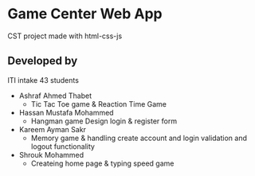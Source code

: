 <h1>Game Center Web App</h1>
<p>CST project made with html-css-js</p>

<h2>Developed by</h2>
<p>ITI intake 43 students</p>
<ul>
<li>
Ashraf Ahmed Thabet
<ul>
<li>Tic Tac Toe game & Reaction Time Game</li>
</ul>
</li>
<li>Hassan Mustafa Mohammed
<ul>
<li>Hangman game
Design login & register form</li>
</ul>
</li>
<li>Kareem Ayman Sakr
<ul>
<li>Memory game & handling create account and login validation and logout functionality</li>
</ul>
</li>
<li>
Shrouk Mohammed
<ul>
<li>Createing home page & typing speed game</li>
</ul>
</li>
</ul>

